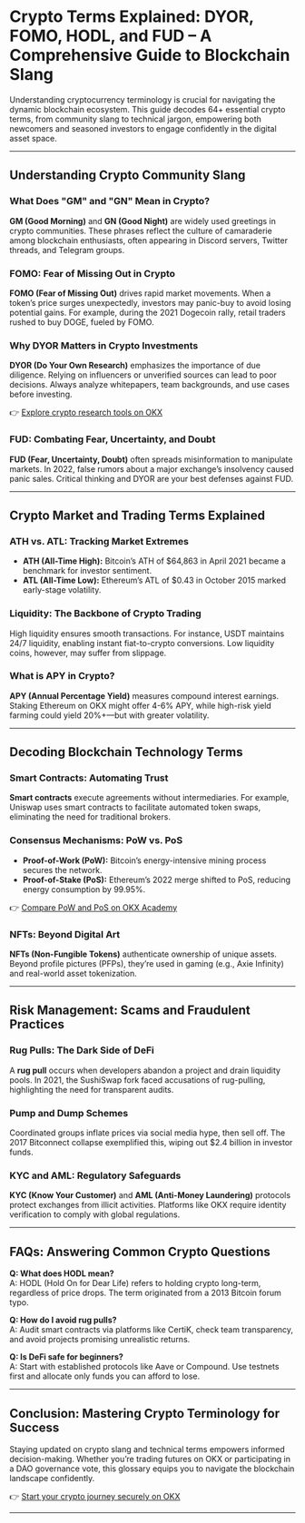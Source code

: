 # Crypto Terms Explained: DYOR, FOMO, HODL, and FUD – A Comprehensive Guide to Blockchain Slang  

Understanding cryptocurrency terminology is crucial for navigating the dynamic blockchain ecosystem. This guide decodes 64+ essential crypto terms, from community slang to technical jargon, empowering both newcomers and seasoned investors to engage confidently in the digital asset space.  

---

## Understanding Crypto Community Slang  

### What Does "GM" and "GN" Mean in Crypto?  
**GM (Good Morning)** and **GN (Good Night)** are widely used greetings in crypto communities. These phrases reflect the culture of camaraderie among blockchain enthusiasts, often appearing in Discord servers, Twitter threads, and Telegram groups.  

### FOMO: Fear of Missing Out in Crypto  
**FOMO (Fear of Missing Out)** drives rapid market movements. When a token’s price surges unexpectedly, investors may panic-buy to avoid losing potential gains. For example, during the 2021 Dogecoin rally, retail traders rushed to buy DOGE, fueled by FOMO.  

### Why DYOR Matters in Crypto Investments  
**DYOR (Do Your Own Research)** emphasizes the importance of due diligence. Relying on influencers or unverified sources can lead to poor decisions. Always analyze whitepapers, team backgrounds, and use cases before investing.  

👉 [Explore crypto research tools on OKX](https://bit.ly/okx-bonus)  

### FUD: Combating Fear, Uncertainty, and Doubt  
**FUD (Fear, Uncertainty, Doubt)** often spreads misinformation to manipulate markets. In 2022, false rumors about a major exchange’s insolvency caused panic sales. Critical thinking and DYOR are your best defenses against FUD.  

---

## Crypto Market and Trading Terms Explained  

### ATH vs. ATL: Tracking Market Extremes  
- **ATH (All-Time High):** Bitcoin’s ATH of $64,863 in April 2021 became a benchmark for investor sentiment.  
- **ATL (All-Time Low):** Ethereum’s ATL of $0.43 in October 2015 marked early-stage volatility.  

### Liquidity: The Backbone of Crypto Trading  
High liquidity ensures smooth transactions. For instance, USDT maintains 24/7 liquidity, enabling instant fiat-to-crypto conversions. Low liquidity coins, however, may suffer from slippage.  

### What is APY in Crypto?  
**APY (Annual Percentage Yield)** measures compound interest earnings. Staking Ethereum on OKX might offer 4-6% APY, while high-risk yield farming could yield 20%+—but with greater volatility.  

---

## Decoding Blockchain Technology Terms  

### Smart Contracts: Automating Trust  
**Smart contracts** execute agreements without intermediaries. For example, Uniswap uses smart contracts to facilitate automated token swaps, eliminating the need for traditional brokers.  

### Consensus Mechanisms: PoW vs. PoS  
- **Proof-of-Work (PoW):** Bitcoin’s energy-intensive mining process secures the network.  
- **Proof-of-Stake (PoS):** Ethereum’s 2022 merge shifted to PoS, reducing energy consumption by 99.95%.  

👉 [Compare PoW and PoS on OKX Academy](https://bit.ly/okx-bonus)  

### NFTs: Beyond Digital Art  
**NFTs (Non-Fungible Tokens)** authenticate ownership of unique assets. Beyond profile pictures (PFPs), they’re used in gaming (e.g., Axie Infinity) and real-world asset tokenization.  

---

## Risk Management: Scams and Fraudulent Practices  

### Rug Pulls: The Dark Side of DeFi  
A **rug pull** occurs when developers abandon a project and drain liquidity pools. In 2021, the SushiSwap fork faced accusations of rug-pulling, highlighting the need for transparent audits.  

### Pump and Dump Schemes  
Coordinated groups inflate prices via social media hype, then sell off. The 2017 Bitconnect collapse exemplified this, wiping out $2.4 billion in investor funds.  

### KYC and AML: Regulatory Safeguards  
**KYC (Know Your Customer)** and **AML (Anti-Money Laundering)** protocols protect exchanges from illicit activities. Platforms like OKX require identity verification to comply with global regulations.  

---

## FAQs: Answering Common Crypto Questions  

**Q: What does HODL mean?**  
A: HODL (Hold On for Dear Life) refers to holding crypto long-term, regardless of price drops. The term originated from a 2013 Bitcoin forum typo.  

**Q: How do I avoid rug pulls?**  
A: Audit smart contracts via platforms like CertiK, check team transparency, and avoid projects promising unrealistic returns.  

**Q: Is DeFi safe for beginners?**  
A: Start with established protocols like Aave or Compound. Use testnets first and allocate only funds you can afford to lose.  

---

## Conclusion: Mastering Crypto Terminology for Success  

Staying updated on crypto slang and technical terms empowers informed decision-making. Whether you’re trading futures on OKX or participating in a DAO governance vote, this glossary equips you to navigate the blockchain landscape confidently.  

👉 [Start your crypto journey securely on OKX](https://bit.ly/okx-bonus)  

---
